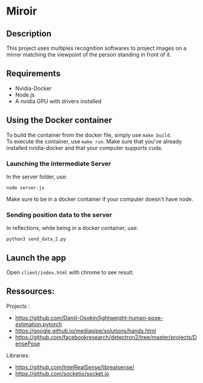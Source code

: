 # Miroir

## Description

This project uses multiples recognition softwares to project images 
on a mirror matching the viewpoint of the person standing in front of
it.

## Requirements

- Nvidia-Docker
- Node.js
- A nvidia GPU with drivers installed

## Using the Docker container

To build the container from the docker file, simply use `make build`.<br/>
To execute the container, use `make run`. Make sure that you've already 
installed nvidia-docker and that your computer supports cuda.

### Launching the intermediate Server
In the server folder, use:
```
node server.js
```
Make sure to be in a docker container if your computer doesn't have node.

### Sending position data to the server
In reflections, while being in a docker container, use:
```
python3 send_data_2.py
```
## Launch the app

Open `client/index.html` with chrome to see result.

## Ressources:
Projects : 
- https://github.com/Daniil-Osokin/lightweight-human-pose-estimation.pytorch
- https://google.github.io/mediapipe/solutions/hands.html
- https://github.com/facebookresearch/detectron2/tree/master/projects/DensePose

Libraries:
- https://github.com/IntelRealSense/librealsense/
- https://github.com/socketio/socket.io
